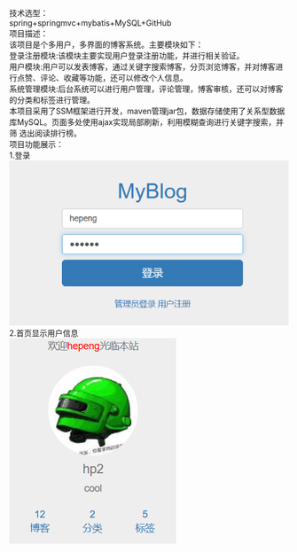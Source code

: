 技术选型：<br>spring+springmvc+mybatis+MySQL+GitHub<br>
项目描述：<br>该项目是个多用户，多界面的博客系统。主要模块如下：<br>
          登录注册模块:该模块主要实现用户登录注册功能，并进行相关验证。<br>
          用户模块:用户可以发表博客，通过关键字搜索博客，分页浏览博客，并对博客进行点赞、评论、收藏等功能，还可以修改个人信息。<br>
          系统管理模块:后台系统可以进行用户管理，评论管理，博客审核，还可以对博客的分类和标签进行管理。<br>
  本项目采用了SSM框架进行开发，maven管理jar包，数据存储使用了关系型数据库MySQL。页面多处使用ajax实现局部刷新，利用模糊查询进行关键字搜索，并筛
  选出阅读排行榜。<br>
项目功能展示：<br>
1.登录<br>![Image text](https://github.com/fcCoder/myBlog/blob/master/image/login.png)
2.首页显示用户信息<br>![Image text](https://github.com/fcCoder/myBlog/blob/master/image/bloggerMassage.png)

